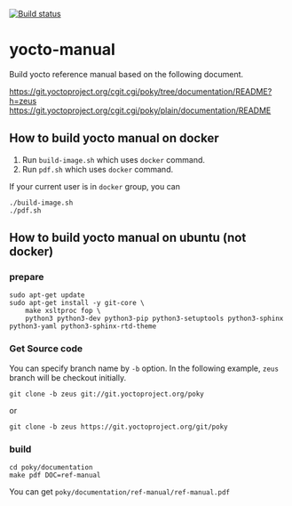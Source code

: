 [![Build status](https://github.com/m-tmatma/yocto-manual/workflows/CI/badge.svg)](https://github.com/m-tmatma/yocto-manual/actions?query=workflow%3ACI)

# yocto-manual

Build yocto reference manual based on the following document.

https://git.yoctoproject.org/cgit.cgi/poky/tree/documentation/README?h=zeus
https://git.yoctoproject.org/cgit.cgi/poky/plain/documentation/README

## How to build yocto manual on docker

1. Run `build-image.sh` which uses `docker` command.
2. Run `pdf.sh` which uses `docker` command.

If your current user is in `docker` group, you can

```
./build-image.sh
./pdf.sh
```

## How to build yocto manual on ubuntu (not docker)

### prepare

```
sudo apt-get update
sudo apt-get install -y git-core \
    make xsltproc fop \
    python3 python3-dev python3-pip python3-setuptools python3-sphinx python3-yaml python3-sphinx-rtd-theme
```

### Get Source code

You can specify branch name by `-b` option. In the following example, `zeus` branch will be checkout initially.

```
git clone -b zeus git://git.yoctoproject.org/poky
```

or

```
git clone -b zeus https://git.yoctoproject.org/git/poky
```

### build

```
cd poky/documentation
make pdf DOC=ref-manual
```

You can get `poky/documentation/ref-manual/ref-manual.pdf`
